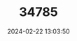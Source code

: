 ---
title: "34785"
category: "Isolona deightonii"
draft: false
date: 2024-02-22 13:03:50
languages:
  Mende: ["Kpende-golei"]
---